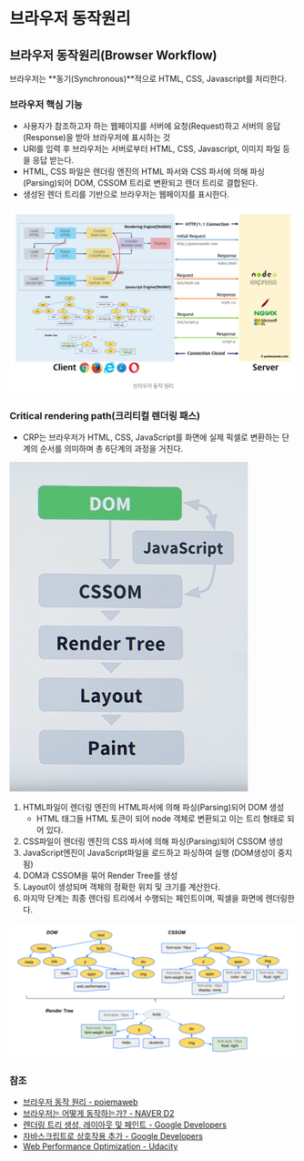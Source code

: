 # 브라우저 동작원리

## 브라우저 동작원리\(Browser Workflow\)

 브라우저는 **동기\(Synchronous\)**적으로 HTML, CSS, Javascript를 처리한다.

### 브라우저 핵심 기능

* 사용자가 참조하고자 하는 웹페이지를 서버에 요청\(Request\)하고 서버의 응답\(Response\)을 받아 브라우저에 표시하는 것
* URI를 입력 후 브라우저는 서버로부터 HTML, CSS, Javascript, 이미지 파일 등을 응답 받는다.
* HTML, CSS 파일은 렌더링 엔진의 HTML 파서와 CSS 파서에 의해 파싱\(Parsing\)되어 DOM, CSSOM 트리로 변환되고 렌더 트리로 결합된다.
* 생성된 렌더 트리를 기반으로 브라우저는 웹페이지를 표시한다.

![from. poiemaweb](../.gitbook/assets/flow01.png)

### Critical rendering path\(크리티컬 렌더링 패스\)

* CRP는 브라우저가 HTML, CSS, JavaScript를 화면에 실제 픽셀로 변환하는 단계의 순서를 의미하며 총 6단계의 과정을 거친다.

![from. Critical Rendering Path Walkthrough - Website Performance Optimization](../.gitbook/assets/flow02.png)

1. HTML파일이 렌더링 엔진의 HTML파서에 의해 파싱\(Parsing\)되어 DOM 생성
   * HTML 태그들 HTML 토큰이 되어 node 객체로 변환되고 이는 트리 형태로 되어 있다.
2. CSS파일이 렌더링 엔진의 CSS 파서에 의해 파싱\(Parsing\)되어 CSSOM 생성
3. JavaScript엔진이 JavaScript파일을 로드하고 파싱하여 실행 \(DOM생성이 중지됨\) 
4. DOM과 CSSOM을 묶어 Render Tree를 생성 
5. Layout이 생성되며 객체의 정확한 위치 및 크기를 계산한다.
6. 마지막 단계는 최종 렌더링 트리에서 수행되는 페인트이며, 픽셀을 화면에 렌더링한다.

![from. Google Developers](../.gitbook/assets/flow03.png)

### 참조

* [브라우저 동작 원리 - poiemaweb](https://poiemaweb.com/js-browser)
* [브라우저는 어떻게 동작하는가? - NAVER D2](https://d2.naver.com/helloworld/59361)
* [렌더링 트리 생성, 레이아웃 및 페인트 - Google Developers](https://developers.google.com/web/fundamentals/performance/critical-rendering-path/render-tree-construction?hl=ko)
* [자바스크립트로 상호작용 추가 - Google Developers](https://developers.google.com/web/fundamentals/performance/critical-rendering-path/adding-interactivity-with-javascript?hl=ko)
*  [Web Performance Optimization - Udacity](https://www.youtube.com/watch?v=d_oIZzkyQ-E&list=PLAwxTw4SYaPmKmNX-INgcxQWf30KuWa_A&index=8) 


